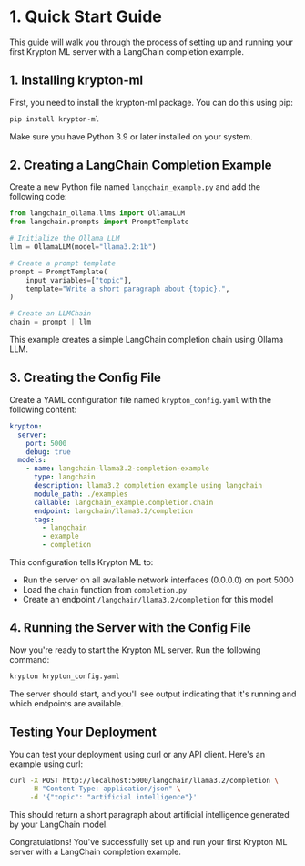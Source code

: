 # 1. Quick Start Guide

This guide will walk you through the process of setting up and running your first Krypton ML server with a LangChain completion example.

## 1. Installing krypton-ml

First, you need to install the krypton-ml package. You can do this using pip:

```bash
pip install krypton-ml
```

Make sure you have Python 3.9 or later installed on your system.

## 2. Creating a LangChain Completion Example

Create a new Python file named `langchain_example.py` and add the following code:

```python
from langchain_ollama.llms import OllamaLLM
from langchain.prompts import PromptTemplate

# Initialize the Ollama LLM
llm = OllamaLLM(model="llama3.2:1b")

# Create a prompt template
prompt = PromptTemplate(
    input_variables=["topic"],
    template="Write a short paragraph about {topic}.",
)

# Create an LLMChain
chain = prompt | llm
```

This example creates a simple LangChain completion chain using Ollama LLM.

## 3. Creating the Config File

Create a YAML configuration file named `krypton_config.yaml` with the following content:

```yaml
krypton:
  server:
    port: 5000
    debug: true
  models:
    - name: langchain-llama3.2-completion-example
      type: langchain
      description: llama3.2 completion example using langchain
      module_path: ./examples
      callable: langchain_example.completion.chain
      endpoint: langchain/llama3.2/completion
      tags:
        - langchain
        - example
        - completion
```

This configuration tells Krypton ML to:
- Run the server on all available network interfaces (0.0.0.0) on port 5000
- Load the `chain` function from `completion.py`
- Create an endpoint `/langchain/llama3.2/completion` for this model

## 4. Running the Server with the Config File

Now you're ready to start the Krypton ML server. Run the following command:

```bash
krypton krypton_config.yaml
```

The server should start, and you'll see output indicating that it's running and which endpoints are available.

## Testing Your Deployment

You can test your deployment using curl or any API client. Here's an example using curl:

```bash
curl -X POST http://localhost:5000/langchain/llama3.2/completion \
     -H "Content-Type: application/json" \
     -d '{"topic": "artificial intelligence"}'
```

This should return a short paragraph about artificial intelligence generated by your LangChain model.

Congratulations! You've successfully set up and run your first Krypton ML server with a LangChain completion example.